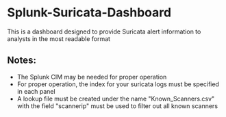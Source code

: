 # Splunk-Suricata-Dashboard
This is a dashboard designed to provide Suricata alert information to analysts in the most readable format

## Notes:
- The Splunk CIM may be needed for proper operation
- For proper operation, the index for your suricata logs must be specified in each panel
- A lookup file must be created under the name "Known_Scanners.csv" with the field "scannerip" must be used to filter out all known scanners
